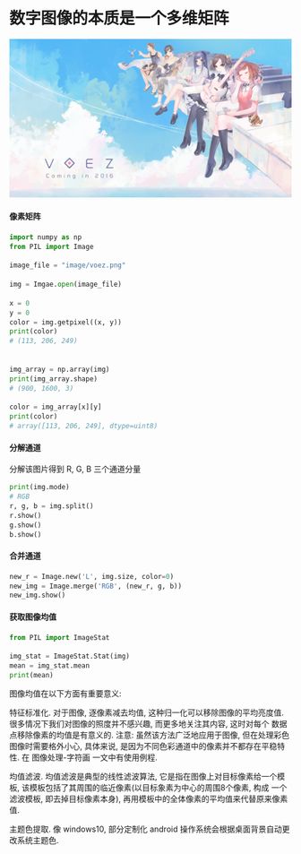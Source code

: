 # 数字图像的本质是一个多维矩阵

![](../_static/image/voez.png)

#### 像素矩阵

```python
import numpy as np
from PIL import Image

image_file = "image/voez.png"

img = Imgae.open(image_file)

x = 0
y = 0
color = img.getpixel((x, y))
print(color)
# (113, 206, 249)


img_array = np.array(img)
print(img_array.shape)
# (900, 1600, 3)

color = img_array[x][y]
print(color)
# array([113, 206, 249], dtype=uint8)
```

#### 分解通道

分解该图片得到 R, G, B 三个通道分量

```python
print(img.mode)
# RGB
r, g, b = img.split()
r.show()
g.show()
b.show()
```


#### 合并通道

```python
new_r = Image.new('L', img.size, color=0)
new_img = Image.merge('RGB', (new_r, g, b))
new_img.show()
```


#### 获取图像均值

```python
from PIL import ImageStat

img_stat = ImageStat.Stat(img)
mean = img_stat.mean
print(mean)
```



图像均值在以下方面有重要意义:

特征标准化. 对于图像, 逐像素减去均值, 这种归一化可以移除图像的平均亮度值. 很多情况下我们对图像的照度并不感兴趣, 而更多地关注其内容, 这时对每个 数据点移除像素的均值是有意义的. 注意: 虽然该方法广泛地应用于图像, 但在处理彩色图像时需要格外小心, 具体来说, 是因为不同色彩通道中的像素并不都存在平稳特性. 在 图像处理-字符画 一文中有使用例程.

均值滤波. 均值滤波是典型的线性滤波算法, 它是指在图像上对目标像素给一个模板, 该模板包括了其周围的临近像素(以目标象素为中心的周围8个像素, 构成 一个滤波模板, 即去掉目标像素本身), 再用模板中的全体像素的平均值来代替原来像素值.

主题色提取. 像 windows10, 部分定制化 android 操作系统会根据桌面背景自动更改系统主题色.
